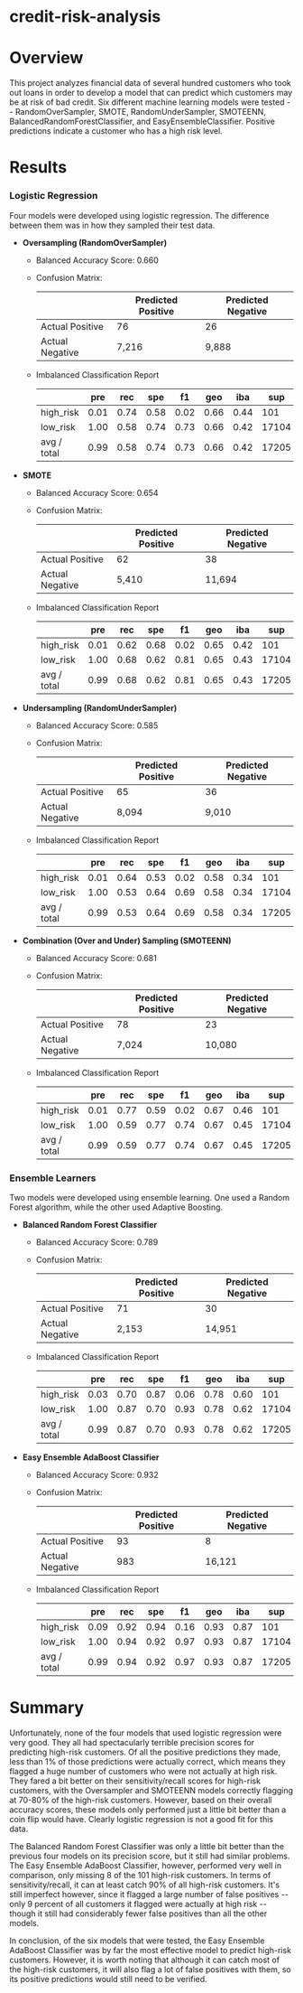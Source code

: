 # credit-risk-analysis

# Overview
This project analyzes financial data of several hundred customers who took out loans in order to develop a model that can predict which customers may be at risk of bad credit. Six different machine learning models were tested -- RandomOverSampler, SMOTE, RandomUnderSampler, SMOTEENN, BalancedRandomForestClassifier, and EasyEnsembleClassifier. Positive predictions indicate a customer who has a high risk level.

# Results

### Logistic Regression
Four models were developed using logistic regression. The difference between them was in how they sampled their test data.

- **Oversampling (RandomOverSampler)**
  - Balanced Accuracy Score: 0.660
  - Confusion Matrix:
    
    |                 | Predicted Positive | Predicted Negative |
    |-----------------|--------------------|--------------------|
    | Actual Positive |         76 	       |         26         |
    | Actual Negative |        7,216       |       9,888        |
    
  - Imbalanced Classification Report

    |             | pre  | rec  | spe  | f1   | geo  | iba  | sup   |
    |-------------|------|------|------|------|------|------|-------|
    | high_risk   | 0.01 | 0.74 | 0.58 | 0.02 | 0.66 | 0.44 | 101   |
    | low_risk    | 1.00 | 0.58 | 0.74 | 0.73 | 0.66 | 0.42 | 17104 |
    | avg / total | 0.99 | 0.58 | 0.74 | 0.73 | 0.66 | 0.42 | 17205 |

- **SMOTE**
  - Balanced Accuracy Score: 0.654
  - Confusion Matrix:
    
    |                 | Predicted Positive | Predicted Negative |
    |-----------------|--------------------|--------------------|
    | Actual Positive |         62 	       |         38         |
    | Actual Negative |        5,410       |       11,694       |
    
  - Imbalanced Classification Report

    |             | pre  | rec  | spe  | f1   | geo  | iba  | sup   |
    |-------------|------|------|------|------|------|------|-------|
    | high_risk   | 0.01 | 0.62 | 0.68 | 0.02 | 0.65 | 0.42 | 101   |
    | low_risk    | 1.00 | 0.68 | 0.62 | 0.81 | 0.65 | 0.43 | 17104 |
    | avg / total | 0.99 | 0.68 | 0.62 | 0.81 | 0.65 | 0.43 | 17205 |

- **Undersampling (RandomUnderSampler)**
  - Balanced Accuracy Score: 0.585
  - Confusion Matrix:
    
    |                 | Predicted Positive | Predicted Negative |
    |-----------------|--------------------|--------------------|
    | Actual Positive |         65 	       |         36         |
    | Actual Negative |        8,094       |       9,010        |
    
  - Imbalanced Classification Report

    |             | pre  | rec  | spe  | f1   | geo  | iba  | sup   |
    |-------------|------|------|------|------|------|------|-------|
    | high_risk   | 0.01 | 0.64 | 0.53 | 0.02 | 0.58 | 0.34 | 101   |
    | low_risk    | 1.00 | 0.53 | 0.64 | 0.69 | 0.58 | 0.34 | 17104 |
    | avg / total | 0.99 | 0.53 | 0.64 | 0.69 | 0.58 | 0.34 | 17205 |

- **Combination (Over and Under) Sampling (SMOTEENN)**
  - Balanced Accuracy Score: 0.681
  - Confusion Matrix:
    
    |                 | Predicted Positive | Predicted Negative |
    |-----------------|--------------------|--------------------|
    | Actual Positive |         78 	       |         23         |
    | Actual Negative |        7,024       |       10,080       |
    
  - Imbalanced Classification Report

    |             | pre  | rec  | spe  | f1   | geo  | iba  | sup   |
    |-------------|------|------|------|------|------|------|-------|
    | high_risk   | 0.01 | 0.77 | 0.59 | 0.02 | 0.67 | 0.46 | 101   |
    | low_risk    | 1.00 | 0.59 | 0.77 | 0.74 | 0.67 | 0.45 | 17104 |
    | avg / total | 0.99 | 0.59 | 0.77 | 0.74 | 0.67 | 0.45 | 17205 |

### Ensemble Learners
Two models were developed using ensemble learning. One used a Random Forest algorithm, while the other used Adaptive Boosting.

- **Balanced Random Forest Classifier**
  - Balanced Accuracy Score: 0.789
  - Confusion Matrix:
    
    |                 | Predicted Positive | Predicted Negative |
    |-----------------|--------------------|--------------------|
    | Actual Positive |         71         |         30         |
    | Actual Negative |        2,153       |       14,951       |
    
  - Imbalanced Classification Report

    |             | pre  | rec  | spe  | f1   | geo  | iba  | sup   |
    |-------------|------|------|------|------|------|------|-------|
    | high_risk   | 0.03 | 0.70 | 0.87 | 0.06 | 0.78 | 0.60 | 101   |
    | low_risk    | 1.00 | 0.87 | 0.70 | 0.93 | 0.78 | 0.62 | 17104 |
    | avg / total | 0.99 | 0.87 | 0.70 | 0.93 | 0.78 | 0.62 | 17205 |

- **Easy Ensemble AdaBoost Classifier**
  - Balanced Accuracy Score: 0.932
  - Confusion Matrix:
    
    |                 | Predicted Positive | Predicted Negative |
    |-----------------|--------------------|--------------------|
    | Actual Positive |         93         |         8          |
    | Actual Negative |         983        |       16,121       |
    
  - Imbalanced Classification Report

    |             | pre  | rec  | spe  | f1   | geo  | iba  | sup   |
    |-------------|------|------|------|------|------|------|-------|
    | high_risk   | 0.09 | 0.92 | 0.94 | 0.16 | 0.93 | 0.87 | 101   |
    | low_risk    | 1.00 | 0.94 | 0.92 | 0.97 | 0.93 | 0.87 | 17104 |
    | avg / total | 0.99 | 0.94 | 0.92 | 0.97 | 0.93 | 0.87 | 17205 |

# Summary
Unfortunately, none of the four models that used logistic regression were very good. They all had spectacularly terrible precision scores for predicting high-risk customers. Of all the positive predictions they made, less than 1% of those predictions were actually correct, which means they flagged a huge number of customers who were not actually at high risk. They fared a bit better on their sensitivity/recall scores for high-risk customers, with the Oversampler and SMOTEENN models correctly flagging at 70-80% of the high-risk customers. However, based on their overall accuracy scores, these models only performed just a little bit better than a coin flip would have. Clearly logistic regression is not a good fit for this data.

The Balanced Random Forest Classifier was only a little bit better than the previous four models on its precision score, but it still had similar problems. The Easy Ensemble AdaBoost Classifier, however, performed very well in comparison, only missing 8 of the 101 high-risk customers. In terms of sensitivity/recall, it can at least catch 90% of all high-risk customers. It's still imperfect however, since it flagged a large number of false positives -- only 9 percent of all customers it flagged were actually at high risk -- though it still had considerably fewer false positives than all the other models.

In conclusion, of the six models that were tested, the Easy Ensemble AdaBoost Classifier was by far the most effective model to predict high-risk customers. However, it is worth noting that although it can catch most of the high-risk customers, it will also flag a lot of false positives with them, so its positive predictions would still need to be verified.
